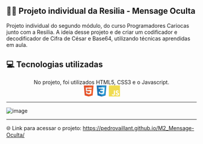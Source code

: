 ## 👨‍💻 Projeto individual da Resilia - Mensage Oculta
Projeto individual do segundo módulo, do curso Programadores Cariocas junto com a Resilia. A ideia desse projeto e de criar um codificador e decodificador de Cifra de César e Base64, utilizando técnicas aprendidas em aula.

## 💻 Tecnologias utilizadas
<div align="center" style="display: inline_block">
No projeto, foi utilizados HTML5, CSS3 e o Javascript.
<br>
<img align="center" height="30" width="30" src="https://raw.githubusercontent.com/devicons/devicon/master/icons/html5/html5-original.svg">
<img align="center" height="30" width="30" src="https://raw.githubusercontent.com/devicons/devicon/master/icons/css3/css3-original.svg">
<img align="center" height="30" width="30" src="https://raw.githubusercontent.com/devicons/devicon/master/icons/javascript/javascript-plain.svg">
</div>

---

![image](https://user-images.githubusercontent.com/113939119/206881903-d07be3fc-80df-4d75-bbc3-d8c9007870d1.png)

---          
🌐 Link para acessar o projeto: https://pedrovaillant.github.io/M2_Mensage-Oculta/
